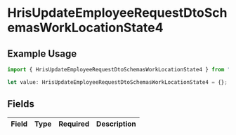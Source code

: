 # HrisUpdateEmployeeRequestDtoSchemasWorkLocationState4

## Example Usage

```typescript
import { HrisUpdateEmployeeRequestDtoSchemasWorkLocationState4 } from "@stackone/stackone-client-ts/sdk/models/shared";

let value: HrisUpdateEmployeeRequestDtoSchemasWorkLocationState4 = {};
```

## Fields

| Field       | Type        | Required    | Description |
| ----------- | ----------- | ----------- | ----------- |